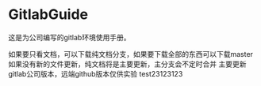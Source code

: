 # GitlabGuide
这是为公司编写的gitlab环境使用手册。

如果要只看文档，可以下载纯文档分支，如果要下载全部的东西可以下载master
如果没有新的文件更新，纯文档将是主要更新，主分支会不定时合并
主要更新gitlab公司版本，远端github版本仅供实验
test23123123